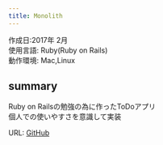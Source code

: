 ```yaml
---
title: Monolith 
---
```


作成日:2017年 2月  
使用言語:  Ruby(Ruby on Rails)  
動作環境: Mac,Linux 

## summary  
Ruby on Railsの勉強の為に作ったToDoアプリ  
個人での使いやすさを意識して実装

URL: [GitHub](https://github.com/723gt/TodoApp)